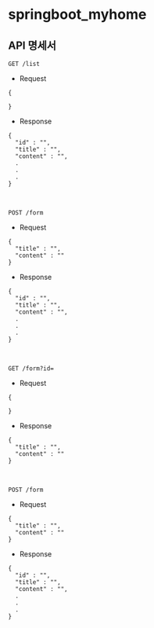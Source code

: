 # springboot_myhome

## API 명세서

```
GET /list
```

- Request

```
{

}
```

- Response

```
{
  "id" : "",
  "title" : "",
  "content" : "",
  .
  .
  .
}
```
<br/>

```
POST /form
```
- Request

```
{
  "title" : "",
  "content" : ""
}
```

- Response

```
{
  "id" : "",
  "title" : "",
  "content" : "",
  .
  .
  .
}
```

<br/>

```
GET /form?id=
```

- Request

```
{

}
```

- Response

```
{
  "title" : "",
  "content" : ""
}
```

<br/>

```
POST /form
```

- Request

```
{
  "title" : "",
  "content" : ""
}
```

- Response

```
{
  "id" : "",
  "title" : "",
  "content" : "",
  .
  .
  .
}
```
